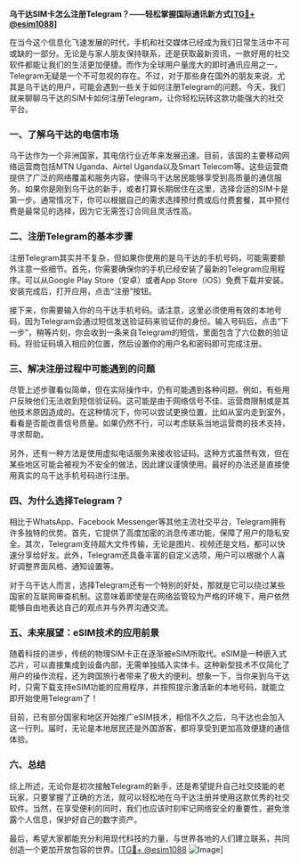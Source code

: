 **乌干达SIM卡怎么注册Telegram？——轻松掌握国际通讯新方式[[TG💪+ @esim1088](https://t.me/s/esim1088)]**

在当今这个信息化飞速发展的时代，手机和社交媒体已经成为我们日常生活中不可或缺的一部分。无论是与家人朋友保持联系，还是获取最新资讯，一款好用的社交软件都能让我们的生活更加便捷。而作为全球用户量庞大的即时通讯应用之一，Telegram无疑是一个不可忽视的存在。不过，对于那些身在国外的朋友来说，尤其是乌干达的用户，可能会遇到一些关于如何注册Telegram的问题。今天，我们就来聊聊乌干达的SIM卡如何注册Telegram，让你轻松玩转这款功能强大的社交平台。

### 一、了解乌干达的电信市场

乌干达作为一个非洲国家，其电信行业近年来发展迅速。目前，该国的主要移动网络运营商包括MTN Uganda、Airtel Uganda以及Smart Telecom等。这些运营商提供了广泛的网络覆盖和服务内容，使得乌干达居民能够享受到高质量的通信服务。如果你是刚到乌干达的新手，或者打算长期居住在这里，选择合适的SIM卡是第一步。通常情况下，你可以根据自己的需求选择预付费或后付费套餐，其中预付费是最常见的选择，因为它无需签订合同且灵活性高。

### 二、注册Telegram的基本步骤

注册Telegram其实并不复杂，但如果你使用的是乌干达的手机号码，可能需要额外注意一些细节。首先，你需要确保你的手机已经安装了最新的Telegram应用程序。可以从Google Play Store（安卓）或者App Store（iOS）免费下载并安装。安装完成后，打开应用，点击“注册”按钮。

接下来，你需要输入你的乌干达手机号码。请注意，这里必须使用有效的本地号码，因为Telegram会通过短信发送验证码来验证你的身份。输入号码后，点击“下一步”，稍等片刻，你会收到一条来自Telegram的短信，里面包含了六位数的验证码。将验证码填入相应的位置，然后设置你的用户名和密码即可完成注册。

### 三、解决注册过程中可能遇到的问题

尽管上述步骤看似简单，但在实际操作中，仍有可能遇到各种问题。例如，有些用户反映他们无法收到短信验证码。这可能是由于网络信号不佳、运营商限制或是其他技术原因造成的。在这种情况下，你可以尝试更换位置，比如从室内走到室外，看看是否能改善信号质量。如果仍然不行，可以考虑联系当地运营商的技术支持，寻求帮助。

另外，还有一种方法是使用虚拟电话服务来接收验证码。这种方式虽然有效，但在某些地区可能会被视为不安全的做法，因此建议谨慎使用。最好的办法还是直接使用真实的乌干达手机号码进行注册。

### 四、为什么选择Telegram？

相比于WhatsApp、Facebook Messenger等其他主流社交平台，Telegram拥有许多独特的优势。首先，它提供了高度加密的消息传递功能，保障了用户的隐私安全。其次，Telegram支持超大文件传输，无论是图片、视频还是文档，都可以快速分享给好友。此外，Telegram还具备丰富的自定义选项，用户可以根据个人喜好调整界面风格、通知设置等。

对于乌干达人而言，选择Telegram还有一个特别的好处，那就是它可以绕过某些国家的互联网审查机制。这意味着即使是在网络监管较为严格的环境下，用户依然能够自由地表达自己的观点并与外界沟通交流。

### 五、未来展望：eSIM技术的应用前景

随着科技的进步，传统的物理SIM卡正在逐渐被eSIM所取代。eSIM是一种嵌入式芯片，可以直接集成到设备内部，无需单独插入实体卡。这种新型技术不仅简化了用户的操作流程，还为跨国旅行者带来了极大的便利。想象一下，当你来到乌干达时，只需下载支持eSIM功能的应用程序，并按照提示激活新的本地号码，就能立即开始使用Telegram了！

目前，已有部分国家和地区开始推广eSIM技术，相信不久之后，乌干达也会加入这一行列。届时，无论是本地居民还是外国游客，都将享受到更加高效便捷的通信体验。

### 六、总结

综上所述，无论你是初次接触Telegram的新手，还是希望提升自己社交技能的老玩家，只要掌握了正确的方法，就可以轻松地在乌干达注册并使用这款优秀的社交软件。当然，在享受便利的同时，我们也应该时刻牢记网络安全的重要性，避免泄露个人信息，保护好自己的数字资产。

最后，希望大家都能充分利用现代科技的力量，与世界各地的人们建立联系，共同创造一个更加开放包容的世界。[[TG💪+ @esim1088](https://t.me/s/esim1088) ![Image](https://i.postimg.cc/4NQfJmqS/Snipaste-2025-05-13-00-14-12.png)]